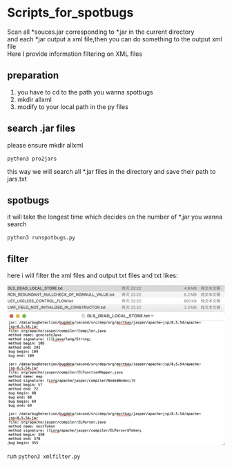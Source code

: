 # Scripts_for_spotbugs
Scan all *souces.jar corresponding to *.jar in the current directory  
and each *jar output a xml file,then you can do something to the output xml file   
Here I provide information filtering on XML files   
## preparation 
1. you have to cd to the path you wanna spotbugs  
2. mkdir allxml
3. modify to your local path in the py files

## search .jar files
please ensure mkdir allxml
```
python3 pro2jars
```
this way we will search all *.jar files in the directory and save their path to jars.txt
## spotbugs 
it will take the longest time which decides on the number of *.jar you wanna search
```
python3 runspotbugs.py
```
## filter
here i will filter the xml files and output txt files and txt likes:

![xmlfilter](https://github.com/zgjoget9/Scripts_for_spotbugs/blob/main/截屏2021-03-21%2012.22.29.png)

run `python3 xmlfilter.py`

